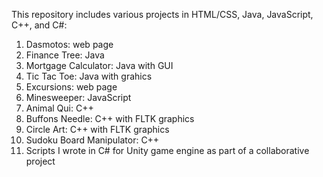 This repository includes various projects in HTML/CSS, Java, JavaScript, C++, and C#:
1. Dasmotos: web page
2. Finance Tree: Java
3. Mortgage Calculator: Java with GUI
4. Tic Tac Toe: Java with grahics
5. Excursions: web page
6. Minesweeper: JavaScript
7. Animal Qui: C++
8. Buffons Needle: C++ with FLTK graphics
9. Circle Art: C++ with FLTK graphics
10. Sudoku Board Manipulator: C++
11. Scripts I wrote in C# for Unity game engine as part of a collaborative project


